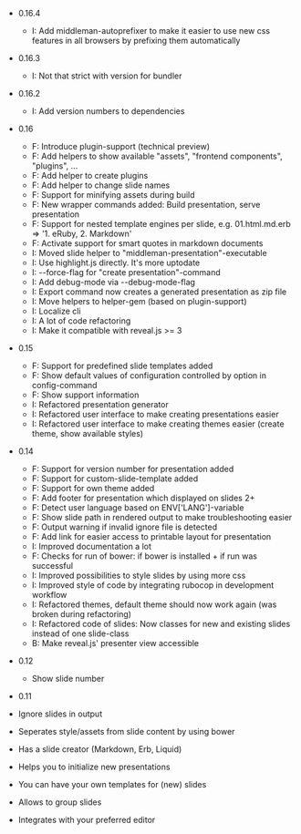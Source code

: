 * 0.16.4
  * I: Add middleman-autoprefixer to make it easier to use new css features in
    all browsers by prefixing them automatically
* 0.16.3
  * I: Not that strict with version for bundler
* 0.16.2
  * I: Add version numbers to dependencies
* 0.16
  * F: Introduce plugin-support (technical preview)
  * F: Add helpers to show available "assets", "frontend components", "plugins", ...
  * F: Add helper to create plugins
  * F: Add helper to change slide names
  * F: Support for minifying assets during build
  * F: New wrapper commands added: Build presentation, serve presentation
  * F: Support for nested template engines per slide, e.g. 01.html.md.erb => '1. eRuby, 2. Markdown'
  * F: Activate support for smart quotes in markdown documents
  * I: Moved slide helper to "middleman-presentation"-executable
  * I: Use highlight.js directly. It's more uptodate
  * I: --force-flag for "create presentation"-command
  * I: Add debug-mode via --debug-mode-flag
  * I: Export command now creates a generated presentation as zip file
  * I: Move helpers to helper-gem (based on plugin-support)
  * I: Localize cli
  * I: A lot of code refactoring
  * I: Make it compatible with reveal.js >= 3
* 0.15
  * F: Support for predefined slide templates added
  * F: Show default values of configuration controlled by option in config-command
  * F: Show support information
  * I: Refactored presentation generator 
  * I: Refactored user interface to make creating presentations easier
  * I: Refactored user interface to make creating themes easier (create theme, show available styles)

* 0.14
  * F: Support for version number for presentation added
  * F: Support for custom-slide-template added
  * F: Support for own theme added
  * F: Add footer for presentation which displayed on slides 2+
  * F: Detect user language based on ENV['LANG']-variable
  * F: Show slide path in rendered output to make troubleshooting easier 
  * F: Output warning if invalid ignore file is detected
  * F: Add link for easier access to printable layout for presentation
  * I: Improved documentation a lot
  * F: Checks for run of bower: if bower is installed + if run was successful
  * I: Improved possibilities to style slides by using more css
  * I: Improved style of code by integrating rubocop in development workflow
  * I: Refactored themes, default theme should now work again (was broken during refactoring)
  * I: Refactored code of slides: Now classes for new and existing slides instead of one slide-class
  * B: Make reveal.js' presenter view accessible

* 0.12
  * Show slide number

*  0.11
  * Ignore slides in output
  * Seperates style/assets from slide content by using bower
  * Has a slide creator (Markdown, Erb, Liquid)
  * Helps you to initialize new presentations
  * You can have your own templates for (new) slides
  * Allows to group slides
  * Integrates with your preferred editor
